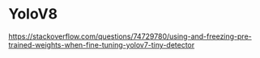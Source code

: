 # YoloV8
https://stackoverflow.com/questions/74729780/using-and-freezing-pre-trained-weights-when-fine-tuning-yolov7-tiny-detector
